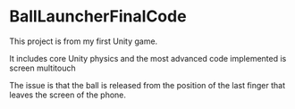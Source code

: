 # BallLauncherFinalCode
 
This project is from my first Unity game.

It includes core Unity physics and the most advanced code implemented is screen multitouch

The issue is that the ball is released from the position of the last finger that leaves the screen of the phone.
